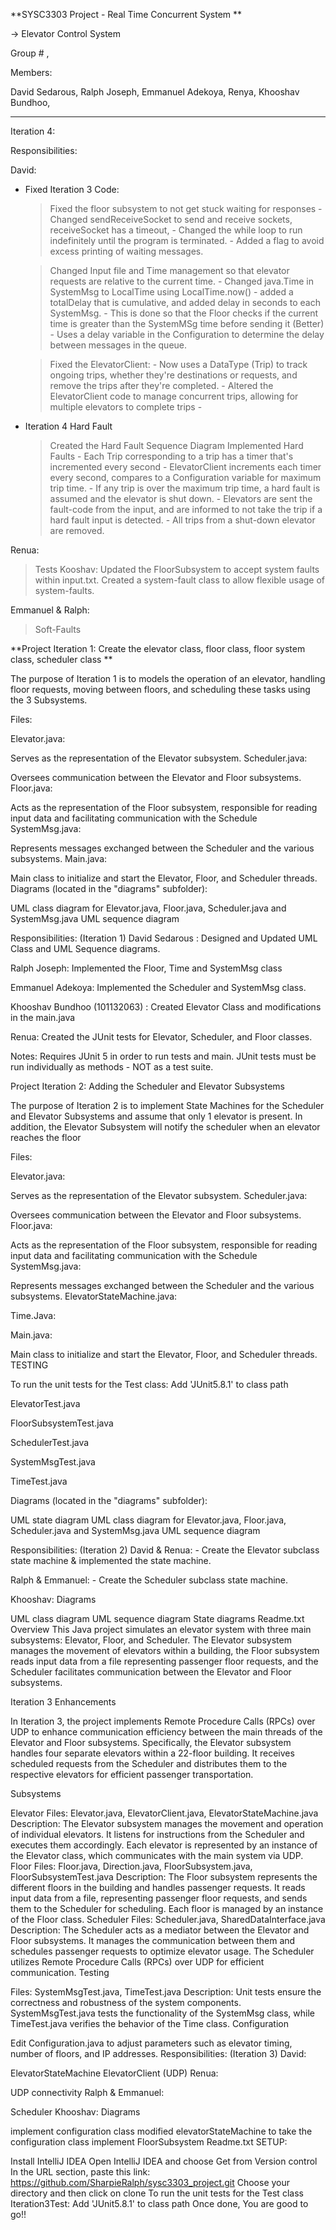 **SYSC3303 Project - Real Time Concurrent System **

-> Elevator Control System

Group # ,

Members:

David Sedarous,
Ralph Joseph,
Emmanuel Adekoya,
Renya,
Khooshav Bundhoo,

------------------------------------------------------------------------------------------------------------------------------------------------------------------
Iteration 4:

Responsibilities:

David:
- Fixed Iteration 3 Code:
    > Fixed the floor subsystem to not get stuck waiting for responses
    	- Changed sendReceiveSocket to send and receive sockets, receiveSocket has a timeout,
    	- Changed the while loop to run indefinitely until the program is terminated.
    	- Added a flag to avoid excess printing of waiting messages.

    > Changed Input file and Time management so that elevator requests are relative to the current time.
    	- Changed java.Time in SystemMsg to LocalTime using LocalTime.now()
    	- added a totalDelay that is cumulative, and added delay in seconds to each SystemMsg.
    	- This is done so that the Floor checks if the current time is greater than the SystemMSg time before sending it (Better)
    	- Uses a delay variable in the Configuration to determine the delay between messages in the queue.

    > Fixed the ElevatorClient:
        - Now uses a DataType (Trip) to track ongoing trips, whether they're destinations or requests, and remove the trips after they're completed.
        - Altered the ElevatorClient code to manage concurrent trips, allowing for multiple elevators to complete trips
        -
- Iteration 4 Hard Fault
    > Created the Hard Fault Sequence Diagram
    > Implemented Hard Faults
        - Each Trip corresponding to a trip has a timer that's incremented every second
        - ElevatorClient increments each timer every second, compares to a Configuration variable for maximum trip time.
        - If any trip is over the maximum trip time, a hard fault is assumed and the elevator is shut down.
        - Elevators are sent the fault-code from the input, and are informed to not take the trip if a hard fault input is detected.
        - All trips from a shut-down elevator are removed.

Renua:
> Tests
Kooshav:
> Updated the FloorSubsystem to accept system faults within input.txt.
> Created a system-fault class to allow flexible usage of system-faults.

Emmanuel & Ralph:
> Soft-Faults







**Project Iteration 1: Create the elevator class, floor class, floor system class, scheduler class **

The purpose of Iteration 1 is to models the operation of an elevator, handling floor requests, moving between floors, and scheduling these tasks using the 3 Subsystems.

Files:

Elevator.java:

Serves as the representation of the Elevator subsystem.
Scheduler.java:

Oversees communication between the Elevator and Floor subsystems.
Floor.java:

Acts as the representation of the Floor subsystem, responsible for reading input data and facilitating communication with the Schedule
SystemMsg.java:

Represents messages exchanged between the Scheduler and the various subsystems.
Main.java:

Main class to initialize and start the Elevator, Floor, and Scheduler threads.
Diagrams (located in the "diagrams" subfolder):

UML class diagram for Elevator.java, Floor.java, Scheduler.java and SystemMsg.java UML sequence diagram

Responsibilities: (Iteration 1)
David Sedarous : Designed and Updated UML Class and UML Sequence diagrams.

Ralph Joseph: Implemented the Floor, Time and SystemMsg class

Emmanuel Adekoya: Implemented the Scheduler and SystemMsg class.

Khooshav Bundhoo (101132063) : Created Elevator Class and modifications in the main.java

Renua: Created the JUnit tests for Elevator, Scheduler, and Floor classes.

Notes:
Requires JUnit 5 in order to run tests and main. JUnit tests must be run individually as methods - NOT as a test suite.

Project Iteration 2: Adding the Scheduler and Elevator Subsystems

The purpose of Iteration 2 is to implement State Machines for the Scheduler and Elevator Subsystems and assume that only 1 elevator is present. In addition, the Elevator Subsystem will notify the scheduler when an elevator reaches the floor

Files:

Elevator.java:

Serves as the representation of the Elevator subsystem.
Scheduler.java:

Oversees communication between the Elevator and Floor subsystems.
Floor.java:

Acts as the representation of the Floor subsystem, responsible for reading input data and facilitating communication with the Schedule
SystemMsg.java:

Represents messages exchanged between the Scheduler and the various subsystems.
ElevatorStateMachine.java:

Time.Java:

Main.java:

Main class to initialize and start the Elevator, Floor, and Scheduler threads.
TESTING

To run the unit tests for the Test class: Add 'JUnit5.8.1' to class path

ElevatorTest.java

FloorSubsystemTest.java

SchedulerTest.java

SystemMsgTest.java

TimeTest.java

Diagrams (located in the "diagrams" subfolder):

UML state diagram UML class diagram for Elevator.java, Floor.java, Scheduler.java and SystemMsg.java UML sequence diagram

Responsibilities: (Iteration 2)
David & Renua: - Create the Elevator subclass state machine & implemented the state machine.

Ralph & Emmanuel: - Create the Scheduler subclass state machine.

Khooshav: Diagrams

UML class diagram
UML sequence diagram
State diagrams
Readme.txt
Overview This Java project simulates an elevator system with three main subsystems: Elevator, Floor, and Scheduler. The Elevator subsystem manages the movement of elevators within a building, the Floor subsystem reads input data from a file representing passenger floor requests, and the Scheduler facilitates communication between the Elevator and Floor subsystems.

Iteration 3 Enhancements

In Iteration 3, the project implements Remote Procedure Calls (RPCs) over UDP to enhance communication efficiency between the main threads of the Elevator and Floor subsystems. Specifically, the Elevator subsystem handles four separate elevators within a 22-floor building. It receives scheduled requests from the Scheduler and distributes them to the respective elevators for efficient passenger transportation.

Subsystems

Elevator
Files: Elevator.java, ElevatorClient.java, ElevatorStateMachine.java
Description: The Elevator subsystem manages the movement and operation of individual elevators. It listens for instructions from the Scheduler and executes them accordingly. Each elevator is represented by an instance of the Elevator class, which communicates with the main system via UDP.
Floor
Files: Floor.java, Direction.java, FloorSubsystem.java, FloorSubsystemTest.java
Description: The Floor subsystem represents the different floors in the building and handles passenger requests. It reads input data from a file, representing passenger floor requests, and sends them to the Scheduler for scheduling. Each floor is managed by an instance of the Floor class.
Scheduler
Files: Scheduler.java, SharedDataInterface.java
Description: The Scheduler acts as a mediator between the Elevator and Floor subsystems. It manages the communication between them and schedules passenger requests to optimize elevator usage. The Scheduler utilizes Remote Procedure Calls (RPCs) over UDP for efficient communication.
Testing

Files: SystemMsgTest.java, TimeTest.java
Description: Unit tests ensure the correctness and robustness of the system components. SystemMsgTest.java tests the functionality of the SystemMsg class, while TimeTest.java verifies the behavior of the Time class.
Configuration

Edit Configuration.java to adjust parameters such as elevator timing, number of floors, and IP addresses.
Responsibilities: (Iteration 3)
David:

ElevatorStateMachine
ElevatorClient (UDP)
Renua:

UDP connectivity
Ralph & Emmanuel:

Scheduler
Khooshav: Diagrams

implement configuration class
modified elevatorStateMachine to take the configuration class
implement FloorSubsystem
Readme.txt
SETUP:

Install IntelliJ IDEA
Open IntelliJ IDEA and choose Get from Version control
In the URL section, paste this link: https://github.com/SharpieRalph/sysc3303_project.git
Choose your directory and then click on clone
To run the unit tests for the Test class Iteration3Test: Add 'JUnit5.8.1' to class path
Once done, You are good to go!!
